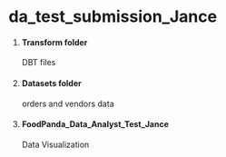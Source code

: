 # da_test_submission_Jance

1. #### Transform folder
   DBT files


2. #### Datasets folder
   orders and vendors data


3. #### FoodPanda_Data_Analyst_Test_Jance
   Data Visualization
